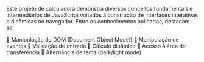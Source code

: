Este projeto de calculadora demonstra diversos conceitos fundamentais e intermediários de JavaScript voltados à construção de interfaces interativas e dinâmicas no navegador. Entre os conhecimentos aplicados, destacam-se:

🔹 Manipulação do DOM (Document Object Model)
🔹 Manipulação de eventos
🔹 Validação de entrada
🔹 Cálculo dinâmico
🔹 Acesso à área de transferência
🔹 Alternância de tema (dark/light mode)

